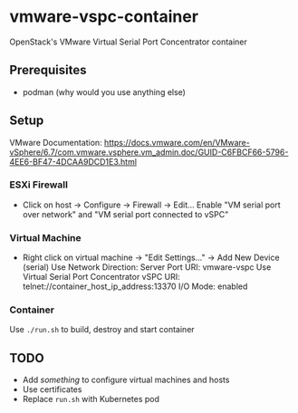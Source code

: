 # vmware-vspc-container
OpenStack's VMware Virtual Serial Port Concentrator container

## Prerequisites

- podman (why would you use anything else)

## Setup

VMware Documentation: https://docs.vmware.com/en/VMware-vSphere/6.7/com.vmware.vsphere.vm_admin.doc/GUID-C6FBCF66-5796-4EE6-BF47-4DCAA9DCD1E3.html

### ESXi Firewall

- Click on host -> Configure -> Firewall -> Edit...
  Enable "VM serial port over network" and "VM serial port connected to vSPC"

### Virtual Machine

- Right click on virtual machine -> "Edit Settings..." -> Add New Device (serial)
  Use Network
  Direction: Server
  Port URI: vmware-vspc
  Use Virtual Serial Port Concentrator
  vSPC URI: telnet://container_host_ip_address:13370
  I/O Mode: enabled

### Container
Use `./run.sh` to build, destroy and start container

## TODO
- Add _something_ to configure virtual machines and hosts
- Use certificates
- Replace `run.sh` with Kubernetes pod

